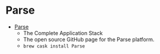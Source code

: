 # Parse
- [Parse](https://parseplatform.org/)
  -  The Complete Application Stack
  - The open source GitHub page for the Parse platform.
  - `brew cask install Parse`
